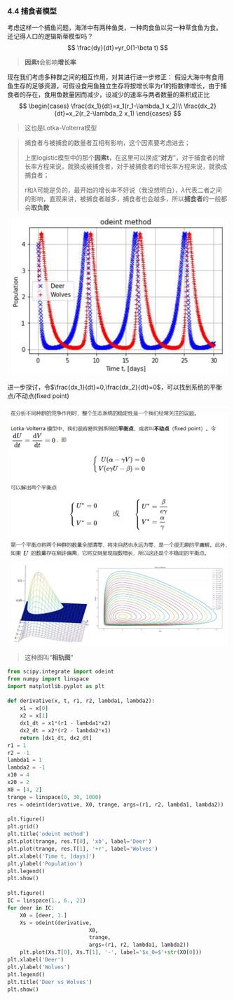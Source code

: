 ### 4.4 捕食者模型

考虑这样一个捕鱼问题，海洋中有两种鱼类，一种肉食鱼以另一种草食鱼为食。 还记得人口的逻辑斯蒂模型吗？
$$
\frac{dy}{dt}=yr_0(1-\beta t)
$$

> **因素t**会影响**增长率**

现在我们考虑多种群之间的相互作用，对其进行进一步修正：
假设大海中有食用鱼生存的足够资源，可假设食用鱼独立生存将按增长率为r1的指数律增长，由于捕食者的存在，食用鱼数量因而减少，设减少的速率与两者数量的乘积成正比
$$
\begin{cases}
\frac{dx_1}{dt}=x_1(r_1-\lambda_1 x_2)\\
\frac{dx_2}{dt}=x_2(r_2-\lambda_2 x_1)
\end{cases}
$$

> 这也是Lotka-Volterra模型

> 捕食者与被捕食的数量者互相有影响，这个因素要考虑进去；
>
> 上面logistic模型中的那个**因素t**，在这里可以换成“**对方**”，对于捕食者的增长率方程来说，就换成被捕食者，对于被捕食者的增长率方程来说，就换成捕食者；
>
> r和$\lambda$可能是负的，最开始的增长率不好说（我没想明白），$\lambda$代表二者之间的影响，直观来讲，被捕食者越多，捕食者也会越多，所以**捕食者**的一般都会**取负数**

<img src="README.assets/image-20220721092250724.png" alt="image-20220721092250724" style="zoom:80%;" />

进一步探讨，令$\frac{dx_1}{dt}=0,\frac{dx_2}{dt}=0$，可以找到系统的平衡点/不动点(fixed point)

<img src="README.assets/image-20220721101618891.png" alt="image-20220721101618891" style="zoom:80%;" />

<img src="README.assets/image-20220721102316154.png" alt="image-20220721102316154" style="zoom:75%;" />

> 这种图叫“**相轨图**”

```python
from scipy.integrate import odeint
from numpy import linspace
import matplotlib.pyplot as plt

def derivative(x, t, r1, r2, lambda1, lambda2):
    x1 = x[0]
    x2 = x[1]
    dx1_dt = x1*(r1 - lambda1*x2)
    dx2_dt = x2*(r2 - lambda2*x1)
    return [dx1_dt, dx2_dt]
r1 = 1
r2 = -1
lambda1 = 1
lambda2 = -1
x10 = 4
x20 = 2
X0 = [4, 2]
trange = linspace(0, 30, 1000)
res = odeint(derivative, X0, trange, args=(r1, r2, lambda1, lambda2))

plt.figure()
plt.grid()
plt.title('odeint method')
plt.plot(trange, res.T[0], 'xb', label='Deer')
plt.plot(trange, res.T[1], '+r', label='Wolves')
plt.xlabel('Time t, [days]')
plt.ylabel('Population')
plt.legend()
plt.show()

plt.figure()
IC = linspace(1., 6., 21)
for deer in IC:
    X0 = [deer, 1.]
    Xs = odeint(derivative, 
                          X0, 
                          trange, 
                          args=(r1, r2, lambda1, lambda2))
    plt.plot(Xs.T[0], Xs.T[1], '-', label='$x_0=$'+str(X0[0]))
plt.xlabel('Deer')
plt.ylabel('Wolves')
plt.legend()
plt.title('Deer vs Wolves')
plt.show()
```

